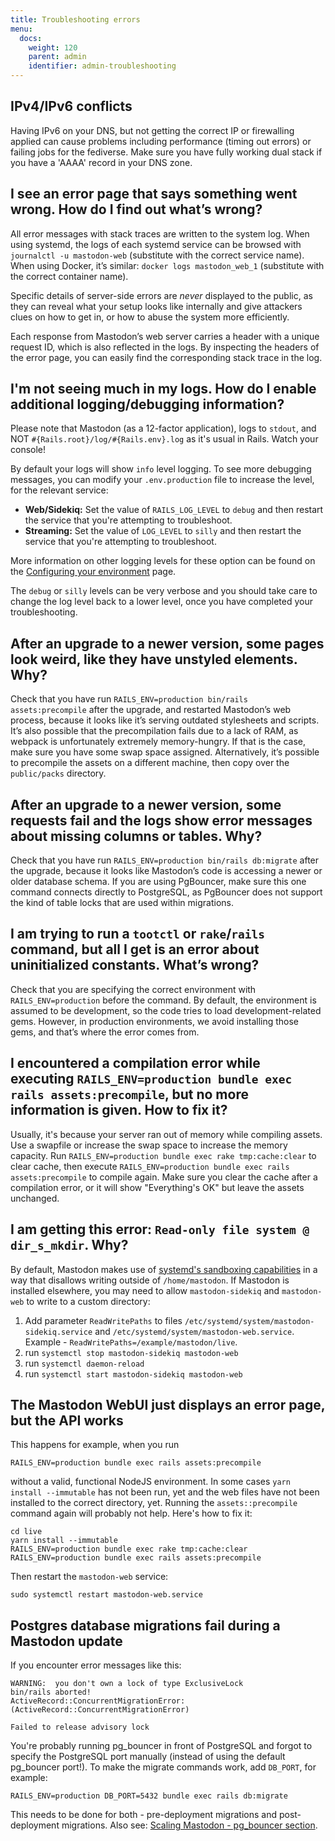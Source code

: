 ```yaml
---
title: Troubleshooting errors
menu:
  docs:
    weight: 120
    parent: admin
    identifier: admin-troubleshooting
---
```


## **IPv4/IPv6 conflicts**

Having IPv6 on your DNS, but not getting the correct IP or firewalling applied can cause problems including performance (timing out errors) or failing jobs for the fediverse. Make sure you have fully working dual stack if you have a 'AAAA' record in your DNS zone.

## **I see an error page that says something went wrong. How do I find out what’s wrong?**

All error messages with stack traces are written to the system log. When using systemd, the logs of each systemd service can be browsed with `journalctl -u mastodon-web` (substitute with the correct service name). When using Docker, it’s similar: `docker logs mastodon_web_1` (substitute with the correct container name).

Specific details of server-side errors are _never_ displayed to the public, as they can reveal what your setup looks like internally and give attackers clues on how to get in, or how to abuse the system more efficiently.

Each response from Mastodon’s web server carries a header with a unique request ID, which is also reflected in the logs. By inspecting the headers of the error page, you can easily find the corresponding stack trace in the log.

## **I'm not seeing much in my logs. How do I enable additional logging/debugging information?**

Please note that Mastodon (as a 12-factor application), logs to `stdout`, and NOT `#{Rails.root}/log/#{Rails.env}.log` as it's usual in Rails. Watch your console!

By default your logs will show `info` level logging. To see more debugging messages, you can modify your `.env.production` file to increase the level, for the relevant service:

- **Web/Sidekiq:** Set the value of `RAILS_LOG_LEVEL` to `debug` and then restart the service that you're attempting to troubleshoot.
- **Streaming:** Set the value of `LOG_LEVEL` to `silly` and then restart the service that you're attempting to troubleshoot.

More information on other logging levels for these option can be found on the [Configuring your environment](https://docs.joinmastodon.org/admin/config) page.

The `debug` or `silly` levels can be very verbose and you should take care to change the log level back to a lower level, once you have completed your troubleshooting.

## **After an upgrade to a newer version, some pages look weird, like they have unstyled elements. Why?**

Check that you have run `RAILS_ENV=production bin/rails assets:precompile` after the upgrade, and restarted Mastodon’s web process, because it looks like it’s serving outdated stylesheets and scripts. It’s also possible that the precompilation fails due to a lack of RAM, as webpack is unfortunately extremely memory-hungry. If that is the case, make sure you have some swap space assigned. Alternatively, it’s possible to precompile the assets on a different machine, then copy over the `public/packs` directory.

## **After an upgrade to a newer version, some requests fail and the logs show error messages about missing columns or tables. Why?**

Check that you have run `RAILS_ENV=production bin/rails db:migrate` after the upgrade, because it looks like Mastodon’s code is accessing a newer or older database schema. If you are using PgBouncer, make sure this one command connects directly to PostgreSQL, as PgBouncer does not support the kind of table locks that are used within migrations.

## **I am trying to run a `tootctl` or `rake`/`rails` command, but all I get is an error about uninitialized constants. What’s wrong?**

Check that you are specifying the correct environment with `RAILS_ENV=production` before the command. By default, the environment is assumed to be development, so the code tries to load development-related gems. However, in production environments, we avoid installing those gems, and that’s where the error comes from.

## **I encountered a compilation error while executing `RAILS_ENV=production bundle exec rails assets:precompile`, but no more information is given. How to fix it?**

Usually, it's because your server ran out of memory while compiling assets. Use a swapfile or increase the swap space to increase the memory capacity. Run `RAILS_ENV=production bundle exec rake tmp:cache:clear` to clear cache, then execute `RAILS_ENV=production bundle exec rails assets:precompile` to compile again. Make sure you clear the cache after a compilation error, or it will show "Everything's OK" but leave the assets unchanged.

## **I am getting this error: `Read-only file system @ dir_s_mkdir`. Why?**

By default, Mastodon makes use of [systemd's sandboxing capabilities](https://www.freedesktop.org/software/systemd/man/systemd.exec.html#Sandboxing) in a way that disallows writing outside of `/home/mastodon`. If Mastodon is installed elsewhere, you may need to allow `mastodon-sidekiq` and `mastodon-web` to write to a custom directory:
1. Add parameter `ReadWritePaths` to files `/etc/systemd/system/mastodon-sidekiq.service` and `/etc/systemd/system/mastodon-web.service`. Example - `ReadWritePaths=/example/mastodon/live`.
2. run `systemctl stop mastodon-sidekiq mastodon-web`
3. run `systemctl daemon-reload`
4. run `systemctl start mastodon-sidekiq mastodon-web`


## The Mastodon WebUI just displays an error page, but the API works

This happens for example, when you run 

```
RAILS_ENV=production bundle exec rails assets:precompile
```

without a valid, functional NodeJS environment. In some cases `yarn install --immutable` has not been run, yet and the web files have not been installed to the correct directory, yet. Running the `assets::precompile` command again will probably not help. Here's how to fix it:

```
cd live
yarn install --immutable
RAILS_ENV=production bundle exec rake tmp:cache:clear
RAILS_ENV=production bundle exec rails assets:precompile
```

Then restart the `mastodon-web` service:

```
sudo systemctl restart mastodon-web.service
```


## Postgres database migrations fail during a Mastodon update

If you encounter error messages like this:

```
WARNING:  you don't own a lock of type ExclusiveLock                                           
bin/rails aborted!                                                                             
ActiveRecord::ConcurrentMigrationError:  (ActiveRecord::ConcurrentMigrationError)              
                                                                                                                                                                                               
Failed to release advisory lock 
```

You're probably running pg_bouncer in front of PostgreSQL and forgot to specify the PostgreSQL port manually (instead of using the default pg_bouncer port!). To make the migrate commands work, add `DB_PORT`, for example:

```
RAILS_ENV=production DB_PORT=5432 bundle exec rails db:migrate
```

This needs to be done for both - pre-deployment migrations and post-deployment migrations. Also see: [Scaling Mastodon - pg_bouncer section](https://docs.joinmastodon.org/admin/scaling/).
